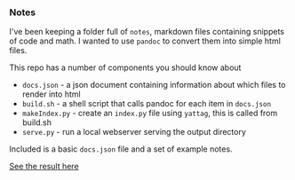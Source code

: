 ### Notes

I've been keeping a folder full of `notes`, markdown files containing snippets of code and math. I wanted to use `pandoc` to convert them into simple html files.

This repo has a number of components you should know about

* `docs.json` - a json document containing information about which files to render into html
* `build.sh` - a shell script that calls pandoc for each item in `docs.json`
* `makeIndex.py` - create an `index.py` file using `yattag`, this is called from build.sh
* `serve.py` - run a local webserver serving the output directory

Included is a basic `docs.json` file and a set of example notes.

[See the result here](https://cr0ax.github.io/notes-template/)
